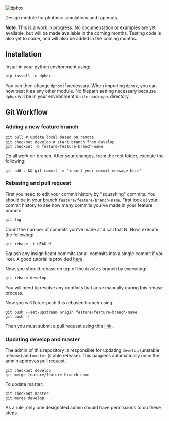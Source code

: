 ![dphox](https://user-images.githubusercontent.com/7623867/93381618-ca48ed00-f815-11ea-980c-0fff994441a5.png)

Design module for photonic simulations and tapeouts. 

**Note**: This is a work in progress.
No documentation or examples are yet available, but will be made available in the coming months.
Testing code is also yet to come, and will also be added in the coming months.

## Installation

Install in your python environment using:

`pip install -e dphox`

You can then change `dphox` if necessary.
When importing `dphox`, you can now treat it as any other module.
No filepath setting necessary because `dphox` will be in your environment's `site-packages` directory.

## Git Workflow

### Adding a new feature branch

```
git pull # update local based on remote
git checkout develop # start branch from develop
git checkout -b feature/feature-branch-name
```

Do all work on branch. After your changes, from the root folder, execute the following:

```
git add . && git commit -m 'insert your commit message here'
```


### Rebasing and pull request

First you need to edit your commit history by "squashing" commits. 
You should be in your branch `feature/feature-branch-name`.
First look at your commit history to see how many commits you've made in your feature branch:

```
git log
```
Count the number of commits you've made and call that N.
Now, execute the following:

```
git rebase -i HEAD~N
```
Squash any insignificant commits (or all commits into a single commit if you like).
A good tutorial is provided 
[here](https://medium.com/@slamflipstrom/a-beginners-guide-to-squashing-commits-with-git-rebase-8185cf6e62ec).

Now, you should rebase on top of the `develop` branch by executing:
```
git rebase develop
```
You will need to resolve any conflicts that arise manually during this rebase process.

Now you will force-push this rebased branch using:
```
git push --set-upstream origin feature/feature-branch-name
git push -f
```

Then you must submit a pull request using this [link](https://github.com/solgaardlab/simphox/pulls).

### Updating develop and master

The admin of this repository is responsible for updating `develop` (unstable release)
and `master` (stable release). 
This happens automatically once the admin approves pull request.

```
git checkout develop
git merge feature/feature-branch-name
```

To update master:
```
git checkout master
git merge develop
```

As a rule, only one designated admin should have permissions to do these steps.